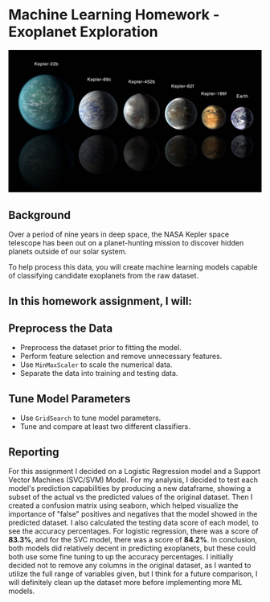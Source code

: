 # Machine Learning Homework - Exoplanet Exploration

![exoplanets.jpg](Images/exoplanets.jpg)

## Background

Over a period of nine years in deep space, the NASA Kepler space telescope has been out on a planet-hunting mission to discover hidden planets outside of our solar system.

To help process this data, you will create machine learning models capable of classifying candidate exoplanets from the raw dataset.

## In this homework assignment, I will:

## Preprocess the Data

* Preprocess the dataset prior to fitting the model.
* Perform feature selection and remove unnecessary features.
* Use `MinMaxScaler` to scale the numerical data.
* Separate the data into training and testing data.

## Tune Model Parameters

* Use `GridSearch` to tune model parameters.
* Tune and compare at least two different classifiers.

## Reporting

For this assignment I decided on a Logistic Regression model and a Support Vector Machines (SVC/SVM) Model. For my analysis, I decided to test each model's prediction capabilities by producing a new dataframe, showing a subset of the actual vs the predicted values of the original dataset. Then I created a confusion matrix using seaborn, which helped visualize the importance of "false" positives and negatives that the model showed in the predicted dataset. I also calculated the testing data score of each model, to see the accuracy percentages. For logistic regression, there was a score of **83.3%**, and for the SVC model, there was a score of **84.2%**. In conclusion, both models did relatively decent in predicting exoplanets, but these could both use some fine tuning to up the accuracy percentages. I initially decided not to remove any columns in the original dataset, as I wanted to utilize the full range of variables given, but I think for a future comparison, I will definitely clean up the dataset more before implementing more ML models. 
